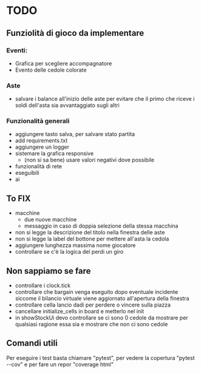 # TODO
## Funziolità di gioco da implementare
### Eventi:
- Grafica per scegliere accompagnatore
- Evento delle cedole colorate
### Aste
- salvare i balance all'inizio delle aste per evitare che il primo che riceve i soldi dell'asta sia avvantaggiato sugli altri

### Funzionalità generali
 - aggiungere tasto salva, per salvare stato partita
 - add requirements.txt
 - aggiungere un logger
 - sistemare la grafica responsive
    - (non si sa bene) usare valori negativi dove possibile
 - funzionalità di rete
 - eseguibili
 - ai

## To FIX
- macchine
  - due nuove macchine
  - messaggio in caso di doppia selezione della stessa macchina
- non si legge la descrizione del titolo nella finestra delle aste
- non si legge la label del bottone per mettere all'asta la cedola
- aggiungere lunghezza massima nome giocatore
- controllare se c'è la logica del perdi un giro

## Non sappiamo se fare 
- controllare i clock.tick
- controllare che bargain venga eseguito dopo eventuale incidente siccome il bilancio virtuale viene aggiornato all'apertura della finestra
- controllare cella lancio dadi per perdere o vincere sulla piazza
- cancellare initialize_cells in board e metterlo nel init
- in showStockUi devo controllare se ci sono 0 cedole da mostrare per qualsiasi ragione essa sia e mostrare che non ci sono cedole

## Comandi utili
Per eseguire i test basta chiamare "pytest", per vedere la copertura "pytest --cov" e per fare un repor "coverage html"